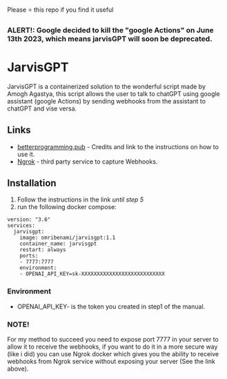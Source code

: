 Please ⭐ this repo if you find it useful

### ALERT!: Google decided to kill the "google Actions" on June 13th 2023, which means jarvisGPT  will soon be deprecated.



# JarvisGPT
JarvisGPT is a containerized solution to the wonderful script made by Amogh Agastya, this script allows the user to talk to chatGPT using google assistant (google Actions) by sending webhooks from the assistant to chatGPT and vise versa.


## Links 
* [betterprogramming.pub](https://betterprogramming.pub/how-to-integrate-dialogflow-with-gpt-3-creating-a-personal-virtual-mental-health-assistant-from-fee7d363993a)  - Credits and link to the instructions on how to use it.
* [Ngrok](https://github.com/shkoliar/docker-ngrok) - third party service to capture Webhooks.

## Installation
1. Follow the instructions in the link *until step 5*
2. run the following  docker compose:
```
version: "3.6"
services:
  jarvisgpt:
    image: omribenami/jarvisgpt:1.1
    container_name: jarvisgpt
    restart: always
    ports:
    - 7777:7777
    environment:
    - OPENAI_API_KEY=sk-XXXXXXXXXXXXXXXXXXXXXXXXXXX

```

### Environment
* OPENAI_API_KEY- is the token you created in step1 of the manual.

### NOTE!
For my method to succeed you need to expose port 7777 in your server to allow it to receive  the webhooks, if you want to do it in a more secure way (like i did) you can use Ngrok docker which gives you the ability to receive webhooks from Ngrok service without exposing your server (See the link above).





